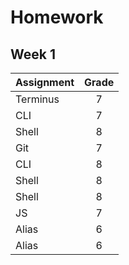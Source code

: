 # Homework
## Week 1 

| Assignment | Grade |
|------------|:-----:| 
|Terminus | 7 |
|CLI | 7 |
|Shell | 8 |  
|Git | 7 |    
| CLI | 8  |
| Shell | 8 |
| Shell  | 8 | 
| JS  | 7 |     
| Alias | 6 | 
| Alias | 6 |

